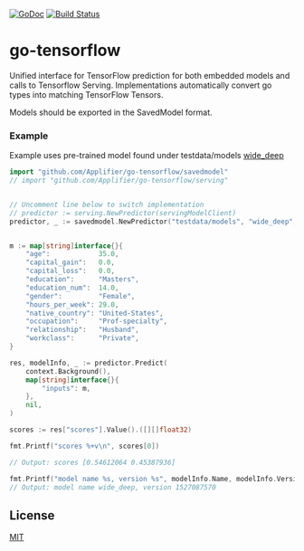 [![GoDoc](https://godoc.org/github.com/Applifier/go-tensorflow?status.svg)](http://godoc.org/github.com/Applifier/go-tensorflow)
[![Build Status](https://travis-ci.org/Applifier/go-tensorflow.svg?branch=master)](https://travis-ci.org/Applifier/go-tensorflow)

# go-tensorflow

Unified interface for TensorFlow prediction for both embedded models and calls to Tensorflow Serving. Implementations automatically convert go types into matching TensorFlow Tensors.

Models should be exported in the SavedModel format.

### Example

Example uses pre-trained model found under testdata/models [wide_deep](https://github.com/tensorflow/models/tree/master/official/wide_deep)

```go
import "github.com/Applifier/go-tensorflow/savedmodel"
// import "github.com/Applifier/go-tensorflow/serving"
```

```go

// Uncomment line below to switch implementation
// predictor := serving.NewPredictor(servingModelClient)
predictor, _ := savedmodel.NewPredictor("testdata/models", "wide_deep", 1527087570, "serving_default")


m := map[string]interface{}{
    "age":            35.0,
    "capital_gain":   0.0,
    "capital_loss":   0.0,
    "education":      "Masters",
    "education_num":  14.0,
    "gender":         "Female",
    "hours_per_week": 29.0,
    "native_country": "United-States",
    "occupation":     "Prof-specialty",
    "relationship":   "Husband",
    "workclass":      "Private",
}

res, modelInfo, _ := predictor.Predict(
    context.Background(),
    map[string]interface{}{
        "inputs": m,
    },
    nil,
)

scores := res["scores"].Value().([][]float32)

fmt.Printf("scores %+v\n", scores[0])

// Output: scores [0.54612064 0.45387936]

fmt.Printf("model name %s, version %s", modelInfo.Name, modelInfo.Version)
// Output: model name wide_deep, version 1527087570

```


## License

[MIT](https://github.com/Applifier/go-tensorflow/blob/master/LICENSE)
